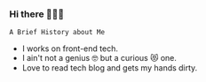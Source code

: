 ### Hi there 👋👋👋

    A Brief History about Me

- I works on front-end tech. 
- I ain't not a genius 🤓 but a curious 😻 one.
- Love to read tech blog and gets my hands dirty.

<!--
**a45b/a45b** is a ✨ _special_ ✨ repository because its `README.md` (this file) appears on your GitHub profile.

Here are some ideas to get you started:

- 🔭 I’m currently working on ...
- 🌱 I’m currently learning ...
- 👯 I’m looking to collaborate on ...
- 🤔 I’m looking for help with ...
- 💬 Ask me about ...
- 📫 How to reach me: ...
- 😄 Pronouns: ...
- ⚡ Fun fact: ...
-->
